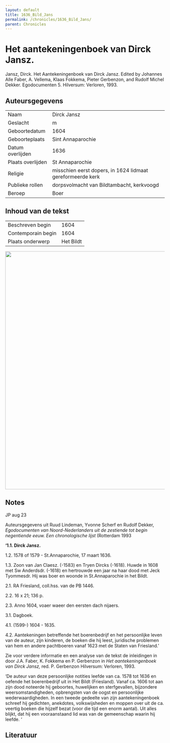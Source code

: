 ```yaml
---
layout: default
title: 1636_Bild_Jans
permalink: /chronicles/1636_Bild_Jans/
parent: Chronicles
--- 
```



# Het aantekeningenboek van Dirck Jansz. 

Jansz, Dirck. Het Aantekeningenboek van Dirck Jansz. Edited by Johannes Alle Faber, A. Vellema, Klaas Fokkema, Pieter Gerbenzon, and Rudolf Michel Dekker. Egodocumenten 5. Hilversum: Verloren, 1993. 

## Auteursgegevens 

| | | 
| --------------- | --------------- | 
| Naam | Dirck Jansz | 
| Geslacht | m | 
| Geboortedatum | 1604 | 
| Geboorteplaats | Sint Annaparochie | 
| Datum overlijden | 1636 | 
| Plaats overlijden | St Annaparochie | 
| Religie | misschien eerst dopers, in 1624 lidmaat gereformeerde kerk | 
| Publieke rollen | dorpsvolmacht van Bildtambacht, kerkvoogd | 
| Beroep | Boer | 

## Inhoud van de tekst 

| | | 
| --------------- | --------------- | 
| Beschreven begin | 1604 | 
| Contemporain begin | 1604 | 
| Plaats onderwerp | Het Bildt | 

[<img src="..\..\barplots_chronicles\1636_Bild_Jans.jpg" width="750"/>](..\..\barplots_chronicles\1636_Bild_Jans.jpg) 

## Notes 

JP aug 23

Auteursgegevens uit Ruud Lindeman, Yvonne Scherf en Rudolf Dekker,
_Egodocumenten van Noord-Nederlanders uit de zestiende tot begin negentiende
eeuw. Een chronologische lijst_ (Rotterdam 1993

**‘1.1. Dirck Jansz.**

1.2. 1578 of 1579 - St.Annaparochie, 17 maart 1636.

1.3. Zoon van Jan Claesz. (-1583) en Tryen Dircks (-1618). Huwde in 1608 met
Sw Anderdsdr. (-1618) en hertrouwde een jaar na haar dood met Jeck Tyommesdr.
Hij was boer en woonde in St.Annaparochie in het Bildt.

2.1. RA Friesland, coll.hss. van de PB 1446.

2.2. 16 x 21; 136 p.

2.3. Anno 1604, voaer waeer den eersten dach nijaers.

3.1. Dagboek.

4.1. (1599-) 1604 - 1635.

4.2. Aantekeningen betreffende het boerenbedrijf en het persoonlijke leven van
de auteur, zijn kinderen, de boeken die hij leest, juridische problemen van
hem en andere pachtboeren vanaf 1623 met de Staten van Friesland.’

Zie voor verdere informatie en een analyse van de tekst de inleidingen in door
J.A. Faber, K. Fokkema en P. Gerbenzon in _Het aantekeningenboek van Dirck
Jansz,_ red. P. Gerbenzon Hilversum: Verloren, 1993.

‘De auteur van deze persoonlijke notities leefde van ca. 1578 tot 1636 en
oefende het boerenbedrijf uit in Het Bildt (Friesland). Vanaf ca. 1606 tot aan
zijn dood noteerde hij geboortes, huwelijken en sterfgevallen, bijzondere
weersomstandigheden, opbrengsten van de oogst en persoonlijke
wederwaardigheden. In een tweede gedeelte van zijn aantekeningenboek schreef
hij gedichten, anekdotes, volkswijsheden en moppen over uit de ca. veertig
boeken die hijzelf bezat (voor die tijd een enorm aantal). Uit alles blijkt,
dat hij een vooraanstaand lid was van de gemeenschap waarin hij leefde. ‘



## Literatuur 

